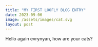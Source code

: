 ```yaml
---
title: "MY FIRST LOOFLY BLOG ENTRY"
date: 2023-09-06
image: /assets/images/cat.svg
layout: post
---
```


Hello again evrynyan, how are your cats?
